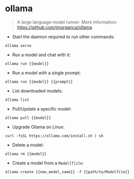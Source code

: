# ollama

> A large language model runner.
> More information: <https://github.com/jmorganca/ollama>.

- Start the daemon required to run other commands:

`ollama serve`

- Run a model and chat with it:

`ollama run {{model}}`

- Run a model with a single prompt:

`ollama run {{model}} {{prompt}}`

- List downloaded models:

`ollama list`

- Pull/Update a specific model:

`ollama pull {{model}}`

- Upgrade Ollama on Linux:

`curl -fsSL https://ollama.com/install.sh | sh`

- Delete a model:

`ollama rm {{model}}`

- Create a model from a `Model[f]ile`:

`ollama create {{new_model_name}} -f {{path/to/Modelfile}}`
